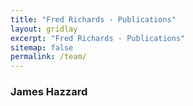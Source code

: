 ```yaml
---
title: "Fred Richards - Publications"
layout: gridlay
excerpt: "Fred Richards - Publications"
sitemap: false
permalink: /team/
---
```


### James Hazzard


